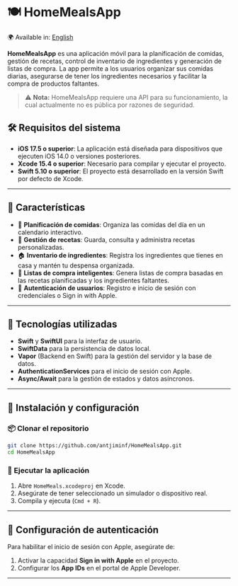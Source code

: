 # 🍽 HomeMealsApp

🌍 Available in: [English](README.md)

**HomeMealsApp** es una aplicación móvil para la planificación de comidas, gestión de recetas, control de inventario de ingredientes y generación de listas de compra. La app permite a los usuarios organizar sus comidas diarias, asegurarse de tener los ingredientes necesarios y facilitar la compra de productos faltantes.

> ⚠️ **Nota:** HomeMealsApp requiere una API para su funcionamiento, la cual actualmente no es pública por razones de seguridad.


## 🛠️ Requisitos del sistema

- **iOS 17.5 o superior**: La aplicación está diseñada para dispositivos que ejecuten iOS 14.0 o versiones posteriores.
- **Xcode 15.4 o superior**: Necesario para compilar y ejecutar el proyecto.
- **Swift 5.10 o superior**: El proyecto está desarrollado en la versión Swift por defecto de Xcode.

---

## 🚀 Características

- 📅 **Planificación de comidas**: Organiza las comidas del día en un calendario interactivo.
- 📝 **Gestión de recetas**: Guarda, consulta y administra recetas personalizadas.
- 🏠 **Inventario de ingredientes**: Registra los ingredientes que tienes en casa y mantén tu despensa organizada.
- 🛒 **Listas de compra inteligentes**: Genera listas de compra basadas en las recetas planificadas y los ingredientes faltantes.
- 🔐 **Autenticación de usuarios**: Registro e inicio de sesión con credenciales o Sign in with Apple.
<!--- ☁️ **Sincronización en la nube**: Los datos se almacenan de forma segura en el servidor.  -->

---

## 📱 Tecnologías utilizadas

- **Swift** y **SwiftUI** para la interfaz de usuario.
- **SwiftData** para la persistencia de datos local.
- **Vapor** (Backend en Swift) para la gestión del servidor y la base de datos.
- **AuthenticationServices** para el inicio de sesión con Apple.
- **Async/Await** para la gestión de estados y datos asíncronos.

---

## 🔧 Instalación y configuración

### 📦 Clonar el repositorio

```bash
git clone https://github.com/antjiminf/HomeMealsApp.git
cd HomeMealsApp
```

### 📲 Ejecutar la aplicación

1. Abre `HomeMeals.xcodeproj` en Xcode.
2. Asegúrate de tener seleccionado un simulador o dispositivo real.
3. Compila y ejecuta (`Cmd + R`).

---

## 🔑 Configuración de autenticación

Para habilitar el inicio de sesión con Apple, asegúrate de:
1. Activar la capacidad **Sign in with Apple** en el proyecto.
2. Configurar los **App IDs** en el portal de Apple Developer.

---
